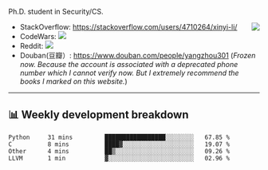Ph.D. student in Security/CS.

<img align="right" src="https://github-readme-stats.vercel.app/api?username=li-xin-yi&count_private=true&show_icons=true&hide_title=true&theme=tokyonight" />

- StackOverflow: https://stackoverflow.com/users/4710264/xinyi-li/
- CodeWars: [![](https://www.codewars.com/users/xy-li/badges/micro)](https://www.codewars.com/users/xy-li/)
- Reddit: [![](https://img.shields.io/reddit/user-karma/combined/xy-li?style=social)](https://www.reddit.com/user/xy-li/)
- Douban(豆瓣）: https://www.douban.com/people/yangzhou301  (*Frozen now. Because the account is associated with a deprecated phone number which I cannot verify now. But I extremely recommend the books I marked on this website.*)

---

## 📊 Weekly development breakdown

<!--START_SECTION:waka-->
```text
Python     31 mins         █████████████████░░░░░░░░   67.85 % 
C          8 mins          ████▓░░░░░░░░░░░░░░░░░░░░   19.07 % 
Other      4 mins          ██▒░░░░░░░░░░░░░░░░░░░░░░   09.26 % 
LLVM       1 min           ▓░░░░░░░░░░░░░░░░░░░░░░░░   02.96 % 
```
<!--END_SECTION:waka-->
